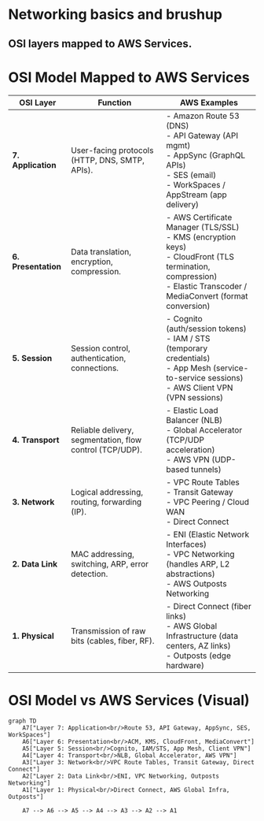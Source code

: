 # Networking basics and brushup

## OSI layers mapped to AWS Services.

# OSI Model Mapped to AWS Services

| **OSI Layer**       | **Function**                                             | **AWS Examples**                                                                                                                                                         |
| ------------------- | -------------------------------------------------------- | ------------------------------------------------------------------------------------------------------------------------------------------------------------------------ |
| **7. Application**  | User-facing protocols (HTTP, DNS, SMTP, APIs).           | - Amazon Route 53 (DNS)<br>- API Gateway (API mgmt)<br>- AppSync (GraphQL APIs)<br>- SES (email)<br>- WorkSpaces / AppStream (app delivery)                              |
| **6. Presentation** | Data translation, encryption, compression.               | - AWS Certificate Manager (TLS/SSL)<br>- KMS (encryption keys)<br>- CloudFront (TLS termination, compression)<br>- Elastic Transcoder / MediaConvert (format conversion) |
| **5. Session**      | Session control, authentication, connections.            | - Cognito (auth/session tokens)<br>- IAM / STS (temporary credentials)<br>- App Mesh (service-to-service sessions)<br>- AWS Client VPN (VPN sessions)                    |
| **4. Transport**    | Reliable delivery, segmentation, flow control (TCP/UDP). | - Elastic Load Balancer (NLB)<br>- Global Accelerator (TCP/UDP acceleration)<br>- AWS VPN (UDP-based tunnels)                                                            |
| **3. Network**      | Logical addressing, routing, forwarding (IP).            | - VPC Route Tables<br>- Transit Gateway<br>- VPC Peering / Cloud WAN<br>- Direct Connect                                                                                 |
| **2. Data Link**    | MAC addressing, switching, ARP, error detection.         | - ENI (Elastic Network Interfaces)<br>- VPC Networking (handles ARP, L2 abstractions)<br>- AWS Outposts Networking                                                       |
| **1. Physical**     | Transmission of raw bits (cables, fiber, RF).            | - Direct Connect (fiber links)<br>- AWS Global Infrastructure (data centers, AZ links)<br>- Outposts (edge hardware)                                                     |

# OSI Model vs AWS Services (Visual)

```mermaid
graph TD
    A7["Layer 7: Application<br/>Route 53, API Gateway, AppSync, SES, WorkSpaces"]
    A6["Layer 6: Presentation<br/>ACM, KMS, CloudFront, MediaConvert"]
    A5["Layer 5: Session<br/>Cognito, IAM/STS, App Mesh, Client VPN"]
    A4["Layer 4: Transport<br/>NLB, Global Accelerator, AWS VPN"]
    A3["Layer 3: Network<br/>VPC Route Tables, Transit Gateway, Direct Connect"]
    A2["Layer 2: Data Link<br/>ENI, VPC Networking, Outposts Networking"]
    A1["Layer 1: Physical<br/>Direct Connect, AWS Global Infra, Outposts"]

    A7 --> A6 --> A5 --> A4 --> A3 --> A2 --> A1
```
